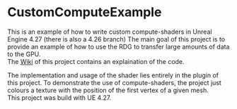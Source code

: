 # CustomComputeExample  
This is an example of how to write custom compute-shaders in Unreal Engine 4.27 (there is also a 4.26 branch)
The main goal of this project is to provide an example of how to use the RDG to transfer large amounts of data to the GPU.  
The [Wiki](https://github.com/nfgrep/CustomComputeExample/wiki) of this project contains an explaination of the code.  

The implementation and usage of the shader lies entirely in the plugin of this project.
To demonstrate the use of compute-shaders, the project just colours a texture with the position of the first vertex of a given mesh.  
This project was build with UE 4.27.  
